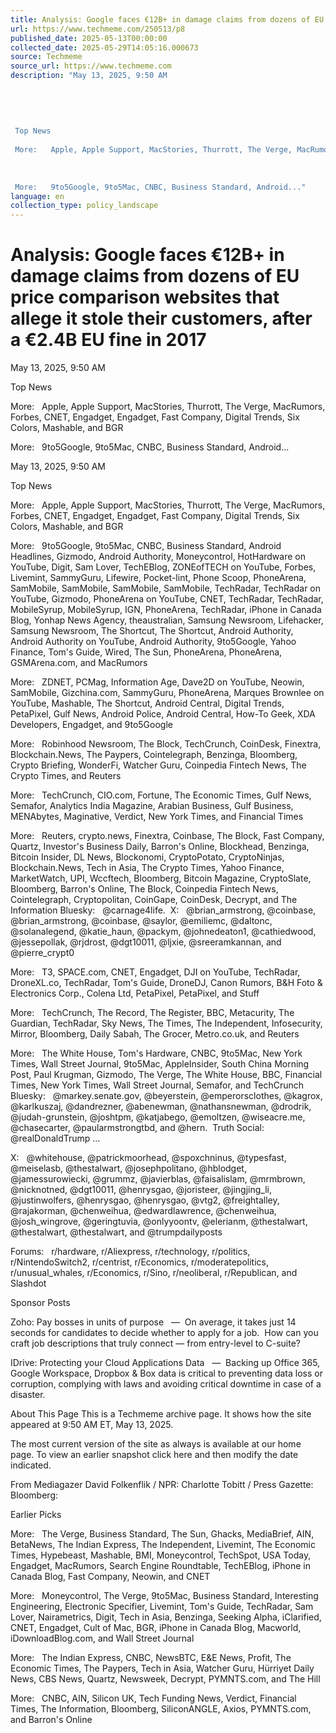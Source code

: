 ```yaml
---
title: Analysis: Google faces €12B+ in damage claims from dozens of EU price comparison websites that allege it stole their customers, after a €2.4B EU fine in 2017
url: https://www.techmeme.com/250513/p8
published_date: 2025-05-13T00:00:00
collected_date: 2025-05-29T14:05:16.000673
source: Techmeme
source_url: https://www.techmeme.com
description: "May 13, 2025, 9:50 AM 
 
 
 
 
 
 Top News 
 
 More:   Apple, Apple Support, MacStories, Thurrott, The Verge, MacRumors, Forbes, CNET, Engadget, Engadget, Fast Company, Digital Trends, Six Colors, Mashable, and BGR 
 
 
 
 More:   9to5Google, 9to5Mac, CNBC, Business Standard, Android..."
language: en
collection_type: policy_landscape
---
```


# Analysis: Google faces €12B+ in damage claims from dozens of EU price comparison websites that allege it stole their customers, after a €2.4B EU fine in 2017

May 13, 2025, 9:50 AM 
 
 
 
 
 
 Top News 
 
 More:   Apple, Apple Support, MacStories, Thurrott, The Verge, MacRumors, Forbes, CNET, Engadget, Engadget, Fast Company, Digital Trends, Six Colors, Mashable, and BGR 
 
 
 
 More:   9to5Google, 9to5Mac, CNBC, Business Standard, Android...

May 13, 2025, 9:50 AM

Top News 
 
 More:   Apple, Apple Support, MacStories, Thurrott, The Verge, MacRumors, Forbes, CNET, Engadget, Engadget, Fast Company, Digital Trends, Six Colors, Mashable, and BGR

More:   9to5Google, 9to5Mac, CNBC, Business Standard, Android Headlines, Gizmodo, Android Authority, Moneycontrol, HotHardware on YouTube, Digit, Sam Lover, TechEBlog, ZONEofTECH on YouTube, Forbes, Livemint, SammyGuru, Lifewire, Pocket-lint, Phone Scoop, PhoneArena, SamMobile, SamMobile, SamMobile, SamMobile, TechRadar, TechRadar on YouTube, Gizmodo, PhoneArena on YouTube, CNET, TechRadar, TechRadar, MobileSyrup, MobileSyrup, IGN, PhoneArena, TechRadar, iPhone in Canada Blog, Yonhap News Agency, theaustralian, Samsung Newsroom, Lifehacker, Samsung Newsroom, The Shortcut, The Shortcut, Android Authority, Android Authority on YouTube, Android Authority, 9to5Google, Yahoo Finance, Tom's Guide, Wired, The Sun, PhoneArena, PhoneArena, GSMArena.com, and MacRumors

More:   ZDNET, PCMag, Information Age, Dave2D on YouTube, Neowin, SamMobile, Gizchina.com, SammyGuru, PhoneArena, Marques Brownlee on YouTube, Mashable, The Shortcut, Android Central, Digital Trends, PetaPixel, Gulf News, Android Police, Android Central, How-To Geek, XDA Developers, Engadget, and 9to5Google

More:   Robinhood Newsroom, The Block, TechCrunch, CoinDesk, Finextra, Blockchain.News, The Paypers, Cointelegraph, Benzinga, Bloomberg, Crypto Briefing, WonderFi, Watcher Guru, Coinpedia Fintech News, The Crypto Times, and Reuters

More:   TechCrunch, CIO.com, Fortune, The Economic Times, Gulf News, Semafor, Analytics India Magazine, Arabian Business, Gulf Business, MENAbytes, Maginative, Verdict, New York Times, and Financial Times

More:   Reuters, crypto.news, Finextra, Coinbase, The Block, Fast Company, Quartz, Investor's Business Daily, Barron's Online, Blockhead, Benzinga, Bitcoin Insider, DL News, Blockonomi, CryptoPotato, CryptoNinjas, Blockchain.News, Tech in Asia, The Crypto Times, Yahoo Finance, MarketWatch, UPI, Wccftech, Bloomberg, Bitcoin Magazine, CryptoSlate, Bloomberg, Barron's Online, The Block, Coinpedia Fintech News, Cointelegraph, Cryptopolitan, CoinGape, CoinDesk, Decrypt, and The Information 
 Bluesky:   @carnage4life.  X:   @brian_armstrong, @coinbase, @brian_armstrong, @coinbase, @saylor, @emiliemc, @daltonc, @solanalegend, @katie_haun, @packym, @johnedeaton1, @cathiedwood, @jessepollak, @rjdrost, @dgt10011, @ljxie, @sreeramkannan, and @pierre_crypt0

More:   T3, SPACE.com, CNET, Engadget, DJI on YouTube, TechRadar, DroneXL.co, TechRadar, Tom's Guide, DroneDJ, Canon Rumors, B&amp;H Foto &amp; Electronics Corp., Colena Ltd, PetaPixel, PetaPixel, and Stuff 
 
 More:   TechCrunch, The Record, The Register, BBC, Metacurity, The Guardian, TechRadar, Sky News, The Times, The Independent, Infosecurity, Mirror, Bloomberg, Daily Sabah, The Grocer, Metro.co.uk, and Reuters 
 
 More:   The White House, Tom's Hardware, CNBC, 9to5Mac, New York Times, Wall Street Journal, 9to5Mac, AppleInsider, South China Morning Post, Paul Krugman, Gizmodo, The Verge, The White House, BBC, Financial Times, New York Times, Wall Street Journal, Semafor, and TechCrunch 
 Bluesky:   @markey.senate.gov, @beyerstein, @emperorsclothes, @kagrox, @karlkuszaj, @dandrezner, @abenewman, @nathansnewman, @drodrik, @judah-grunstein, @joshtpm, @katjabego, @emoltzen, @wiseacre.me, @chasecarter, @paularmstrongtbd, and @hern.  Truth Social:   @realDonaldTrump … 
 
 X:   @whitehouse, @patrickmoorhead, @spoxchninus, @typesfast, @meiselasb, @thestalwart, @josephpolitano, @hblodget, @jamessurowiecki, @grummz, @javierblas, @faisalislam, @mrmbrown, @nicknotned, @dgt10011, @henrysgao, @joristeer, @jingjing_li, @justinwolfers, @henrysgao, @henrysgao, @vtg2, @freightalley, @rajakorman, @chenweihua, @edwardlawrence, @chenweihua, @josh_wingrove, @geringtuvia, @onlyyoontv, @elerianm, @thestalwart, @thestalwart, @thestalwart, and @trumpdailyposts 
 
 Forums:   r/hardware, r/Aliexpress, r/technology, r/politics, r/NintendoSwitch2, r/centrist, r/Economics, r/moderatepolitics, r/unusual_whales, r/Economics, r/Sino, r/neoliberal, r/Republican, and Slashdot

Sponsor Posts 
 
 Zoho: 
 Pay bosses in units of purpose   —  On average, it takes just 14 seconds for candidates to decide whether to apply for a job.  How can you craft job descriptions that truly connect — from entry-level to C-suite?

IDrive: 
 Protecting your Cloud Applications Data   —  Backing up Office 365, Google Workspace, Dropbox &amp; Box data is critical to preventing data loss or corruption, complying with laws and avoiding critical downtime in case of a disaster.

About This Page 
 This is a Techmeme archive page.
It shows how the site appeared at 9:50 AM ET, May 13, 2025.
 
 The most current version of the site as always is available at our home page.
To view an earlier snapshot click here
and then modify the date indicated.

From Mediagazer 
 David Folkenflik / NPR: 
 Charlotte Tobitt / Press Gazette: 
 Bloomberg:

Earlier Picks 
 
 More:   The Verge, Business Standard, The Sun, Ghacks, MediaBrief, AIN, BetaNews, The Indian Express, The Independent, Livemint, The Economic Times, Hypebeast, Mashable, BMI, Moneycontrol, TechSpot, USA Today, Engadget, MacRumors, Search Engine Roundtable, TechEBlog, iPhone in Canada Blog, Fast Company, Neowin, and CNET

More:   Moneycontrol, The Verge, 9to5Mac, Business Standard, Interesting Engineering, Electronic Specifier, Livemint, Tom's Guide, TechRadar, Sam Lover, Nairametrics, Digit, Tech in Asia, Benzinga, Seeking Alpha, iClarified, CNET, Engadget, Cult of Mac, BGR, iPhone in Canada Blog, Macworld, iDownloadBlog.com, and Wall Street Journal

More:   The Indian Express, CNBC, NewsBTC, E&amp;E News, Profit, The Economic Times, The Paypers, Tech in Asia, Watcher Guru, Hürriyet Daily News, CBS News, Quartz, Newsweek, Decrypt, PYMNTS.com, and The Hill 
 
 More:   CNBC, AIN, Silicon UK, Tech Funding News, Verdict, Financial Times, The Information, Bloomberg, SiliconANGLE, Axios, PYMNTS.com, and Barron's Online